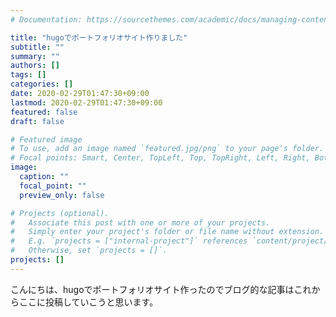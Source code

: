 ```yaml
---
# Documentation: https://sourcethemes.com/academic/docs/managing-content/

title: "hugoでポートフォリオサイト作りました"
subtitle: ""
summary: ""
authors: []
tags: []
categories: []
date: 2020-02-29T01:47:30+09:00
lastmod: 2020-02-29T01:47:30+09:00
featured: false
draft: false

# Featured image
# To use, add an image named `featured.jpg/png` to your page's folder.
# Focal points: Smart, Center, TopLeft, Top, TopRight, Left, Right, BottomLeft, Bottom, BottomRight.
image:
  caption: ""
  focal_point: ""
  preview_only: false

# Projects (optional).
#   Associate this post with one or more of your projects.
#   Simply enter your project's folder or file name without extension.
#   E.g. `projects = ["internal-project"]` references `content/project/deep-learning/index.md`.
#   Otherwise, set `projects = []`.
projects: []
---
```


こんにちは、hugoでポートフォリオサイト作ったのでブログ的な記事はこれからここに投稿していこうと思います。
